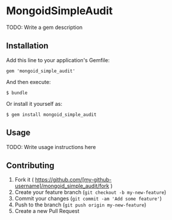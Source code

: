 # MongoidSimpleAudit

TODO: Write a gem description

## Installation

Add this line to your application's Gemfile:

    gem 'mongoid_simple_audit'

And then execute:

    $ bundle

Or install it yourself as:

    $ gem install mongoid_simple_audit

## Usage

TODO: Write usage instructions here

## Contributing

1. Fork it ( https://github.com/[my-github-username]/mongoid_simple_audit/fork )
2. Create your feature branch (`git checkout -b my-new-feature`)
3. Commit your changes (`git commit -am 'Add some feature'`)
4. Push to the branch (`git push origin my-new-feature`)
5. Create a new Pull Request
